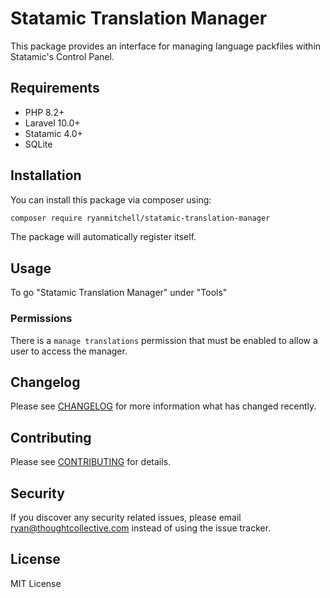 # Statamic Translation Manager

This package provides an interface for managing language packfiles within Statamic's Control Panel.

## Requirements

* PHP 8.2+
* Laravel 10.0+
* Statamic 4.0+
* SQLite

## Installation

You can install this package via composer using:

```bash
composer require ryanmitchell/statamic-translation-manager
```

The package will automatically register itself.

## Usage

To go "Statamic Translation Manager" under "Tools"

### Permissions

There is a `manage translations` permission that must be enabled to allow a user to access the manager.

## Changelog

Please see [CHANGELOG](CHANGELOG.md) for more information what has changed recently.

## Contributing

Please see [CONTRIBUTING](CONTRIBUTING.md) for details.

## Security

If you discover any security related issues, please email [ryan@thoughtcollective.com](mailto:ryan@thoughtcollective.com) instead of using the issue tracker.

## License

MIT License
